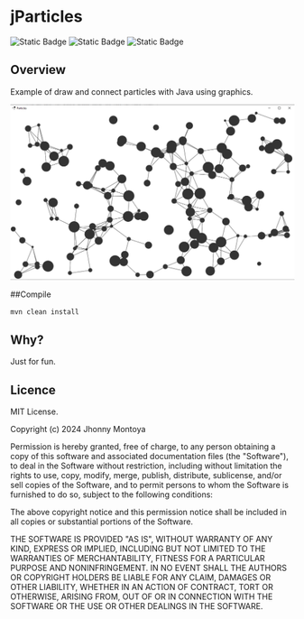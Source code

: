 # jParticles

<p>
	<img alt="Static Badge" src="https://img.shields.io/badge/JAVA-22-e61f24">
	<img alt="Static Badge" src="https://img.shields.io/badge/Maven-3.9.9-dfcddd">
	<img alt="Static Badge" src="https://img.shields.io/badge/license-MIT-blue">
</p>

## Overview
Example of draw and connect particles with Java using graphics.

![Particles](./particles.png)

##Compile

```console
mvn clean install
```

## Why?
Just for fun.

## Licence

MIT License.

Copyright (c) 2024 Jhonny Montoya

Permission is hereby granted, free of charge, to any person obtaining a copy of this software and associated documentation files (the "Software"), to deal in the Software without restriction, including without limitation the rights to use, copy, modify, merge, publish, distribute, sublicense, and/or sell copies of the Software, and to permit persons to whom the Software is furnished to do so, subject to the following conditions:

The above copyright notice and this permission notice shall be included in all copies or substantial portions of the Software.

THE SOFTWARE IS PROVIDED "AS IS", WITHOUT WARRANTY OF ANY KIND, EXPRESS OR IMPLIED, INCLUDING BUT NOT LIMITED TO THE WARRANTIES OF MERCHANTABILITY, FITNESS FOR A PARTICULAR PURPOSE AND NONINFRINGEMENT. IN NO EVENT SHALL THE AUTHORS OR COPYRIGHT HOLDERS BE LIABLE FOR ANY CLAIM, DAMAGES OR OTHER LIABILITY, WHETHER IN AN ACTION OF CONTRACT, TORT OR OTHERWISE, ARISING FROM, OUT OF OR IN CONNECTION WITH THE SOFTWARE OR THE USE OR OTHER DEALINGS IN THE SOFTWARE.
 

